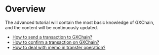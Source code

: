 # Overview

The advanced tutorial will contain the most basic knowledge of GXChain, and the content will be continuously updated.

- [How to send a transaction to GXChain?](./send_transaction.md)
- [How to confirm a transaction on GXChain?](./confirm_transaction.md)
- [How to deal with memo in transfer operation?](./deal_with_memo.md)
